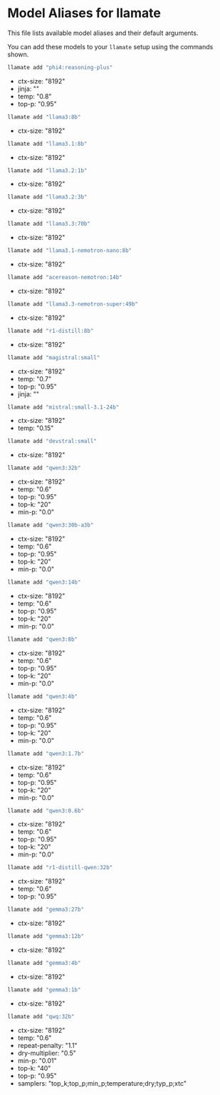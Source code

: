 # Model Aliases for llamate

This file lists available model aliases and their default arguments.

You can add these models to your `llamate` setup using the commands shown.

```bash
llamate add "phi4:reasoning-plus"
```
- ctx-size: "8192"
- jinja: ""
- temp: "0.8"
- top-p: "0.95"

```bash
llamate add "llama3:8b"
```
- ctx-size: "8192"

```bash
llamate add "llama3.1:8b"
```
- ctx-size: "8192"

```bash
llamate add "llama3.2:1b"
```
- ctx-size: "8192"

```bash
llamate add "llama3.2:3b"
```
- ctx-size: "8192"

```bash
llamate add "llama3.3:70b"
```
- ctx-size: "8192"

```bash
llamate add "llama3.1-nemotron-nano:8b"
```
- ctx-size: "8192"

```bash
llamate add "acereason-nemotron:14b"
```
- ctx-size: "8192"

```bash
llamate add "llama3.3-nemotron-super:49b"
```
- ctx-size: "8192"

```bash
llamate add "r1-distill:8b"
```
- ctx-size: "8192"

```bash
llamate add "magistral:small"
```
- ctx-size: "8192"
- temp: "0.7"
- top-p: "0.95"
- jinja: ""

```bash
llamate add "mistral:small-3.1-24b"
```
- ctx-size: "8192"
- temp: "0.15"

```bash
llamate add "devstral:small"
```
- ctx-size: "8192"

```bash
llamate add "qwen3:32b"
```
- ctx-size: "8192"
- temp: "0.6"
- top-p: "0.95"
- top-k: "20"
- min-p: "0.0"

```bash
llamate add "qwen3:30b-a3b"
```
- ctx-size: "8192"
- temp: "0.6"
- top-p: "0.95"
- top-k: "20"
- min-p: "0.0"

```bash
llamate add "qwen3:14b"
```
- ctx-size: "8192"
- temp: "0.6"
- top-p: "0.95"
- top-k: "20"
- min-p: "0.0"

```bash
llamate add "qwen3:8b"
```
- ctx-size: "8192"
- temp: "0.6"
- top-p: "0.95"
- top-k: "20"
- min-p: "0.0"

```bash
llamate add "qwen3:4b"
```
- ctx-size: "8192"
- temp: "0.6"
- top-p: "0.95"
- top-k: "20"
- min-p: "0.0"

```bash
llamate add "qwen3:1.7b"
```
- ctx-size: "8192"
- temp: "0.6"
- top-p: "0.95"
- top-k: "20"
- min-p: "0.0"

```bash
llamate add "qwen3:0.6b"
```
- ctx-size: "8192"
- temp: "0.6"
- top-p: "0.95"
- top-k: "20"
- min-p: "0.0"

```bash
llamate add "r1-distill-qwen:32b"
```
- ctx-size: "8192"
- temp: "0.6"
- top-p: "0.95"

```bash
llamate add "gemma3:27b"
```
- ctx-size: "8192"

```bash
llamate add "gemma3:12b"
```
- ctx-size: "8192"

```bash
llamate add "gemma3:4b"
```
- ctx-size: "8192"

```bash
llamate add "gemma3:1b"
```
- ctx-size: "8192"

```bash
llamate add "qwq:32b"
```
- ctx-size: "8192"
- temp: "0.6"
- repeat-penalty: "1.1"
- dry-multiplier: "0.5"
- min-p: "0.01"
- top-k: "40"
- top-p: "0.95"
- samplers: "top_k;top_p;min_p;temperature;dry;typ_p;xtc"
